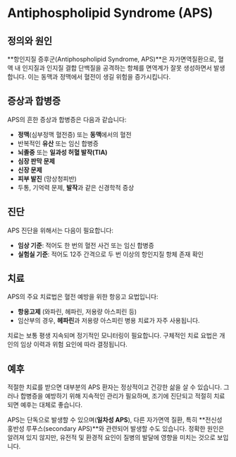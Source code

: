 # Antiphospholipid Syndrome (APS)

## 정의와 원인
**항인지질 증후군(Antiphospholipid Syndrome, APS)**은 자가면역질환으로, 혈액 내 인지질과 인지질 결합 단백질을 공격하는 항체를 면역계가 잘못 생성하면서 발생합니다. 이는 동맥과 정맥에서 혈전이 생길 위험을 증가시킵니다.

## 증상과 합병증
APS의 흔한 증상과 합병증은 다음과 같습니다:
- **정맥**(심부정맥 혈전증) 또는 **동맥**에서의 혈전
- 반복적인 **유산** 또는 임신 합병증
- **뇌졸중** 또는 **일과성 허혈 발작(TIA)**
- **심장 판막 문제**
- **신장 문제**
- **피부 발진** (망상청피반)
- 두통, 기억력 문제, **발작**과 같은 신경학적 증상

## 진단
APS 진단을 위해서는 다음이 필요합니다:
- **임상 기준**: 적어도 한 번의 혈전 사건 또는 임신 합병증
- **실험실 기준**: 적어도 12주 간격으로 두 번 이상의 항인지질 항체 존재 확인

## 치료
APS의 주요 치료법은 혈전 예방을 위한 항응고 요법입니다:
- **항응고제** (와파린, 헤파린, 저용량 아스피린 등)
- 임산부의 경우, **헤파린**과 저용량 아스피린 병용 치료가 자주 사용됩니다.

치료는 보통 평생 지속되며 정기적인 모니터링이 필요합니다. 구체적인 치료 요법은 개인의 임상 이력과 위험 요인에 따라 결정됩니다.

## 예후
적절한 치료를 받으면 대부분의 APS 환자는 정상적이고 건강한 삶을 살 수 있습니다. 그러나 합병증을 예방하기 위해 지속적인 관리가 필요하며, 조기에 진단되고 적절히 치료되면 예후는 대체로 좋습니다.

APS는 단독으로 발생할 수 있으며(**일차성 APS**), 다른 자가면역 질환, 특히 **전신성 홍반성 루푸스(secondary APS)**와 관련되어 발생할 수도 있습니다. 정확한 원인은 알려져 있지 않지만, 유전적 및 환경적 요인이 질병의 발달에 영향을 미치는 것으로 보입니다.